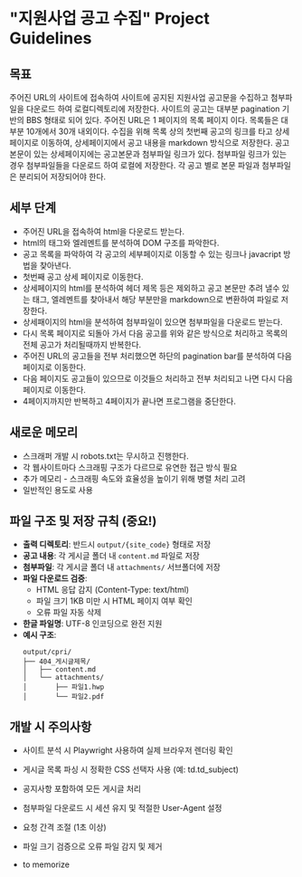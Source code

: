 # "지원사업 공고 수집" Project Guidelines

## 목표
주어진 URL의 사이트에 접속하여 사이트에 공지된 지원사업 공고문을 수집하고 첨부파일을 다운로드 하여 로컬디렉토리에 저장한다.
사이트의 공고는 대부분 pagination 기반의 BBS 형태로 되어 있다.
주어진 URL은 1 페이지의  목록 페이지 이다. 목록들은 대부분 10개에서 30개 내외이다.
수집을 위해 목록 상의 첫번째 공고의 링크를 타고 상세 페이지로 이동하여, 상세페이지에서 공고 내용을 markdown 방식으로 저장한다.
공고 본문이 있는 상세페이지에는 공고본문과 첨부파일 링크가 있다. 첨부파일 링크가 있는 경우 첨부파일들을 다운로드 하여 로컬에 저장한다.
각 공고 별로 본문 파일과 첨부파일은 분리되어 저장되어야 한다.

## 세부 단계
- 주어진 URL을 접속하여 html을 다운로드 받는다.
- html의 태그와 엘레멘트를 분석하여 DOM 구조를 파악한다.
- 공고 목록을 파악하여 각 공고의 세부페이지로 이동할 수 있는 링크나 javacript 방법을 찾아낸다.
- 첫번째 공고 상세 페이지로 이동한다.
- 상세페이지의 html를 분석하여 헤더 제목 등은 제외하고 공고 본문만 추려 낼수 있는 태그, 엘레멘트를 찾아내서 해당 부분만을 markdown으로 변환하여 파일로 저장한다.
- 상세패이지의 html을 분석하여 첨부파일이 있으면 첨부파일을 다운로드 받는다.
- 다시 목록 페이지로 되돌아 가서 다음 공고를 위와 같은 방식으로 처리하고 목록의 전체 공고가 처리될때까지 반복한다.
- 주어진 URL의 공고들을 전부 처리했으면 하단의 pagination bar를 분석하여 다음 페이지로 이동한다.
- 다음 페이지도 공고들이 있으므로 이것들으 처리하고 전부 처리되고 나면 다시 다음 페이지로 이동한다.
- 4페이지까지만 반복하고 4페이지가 끝나면 프로그램을 중단한다.

## 새로운 메모리
- 스크래퍼 개발 시 robots.txt는 무시하고 진행한다.
- 각 웹사이트마다 스크래핑 구조가 다르므로 유연한 접근 방식 필요
- 추가 메모리 - 스크래핑 속도와 효율성을 높이기 위해 병렬 처리 고려
- 일반적인 용도로 사용

## 파일 구조 및 저장 규칙 (중요!)
- **출력 디렉토리**: 반드시 `output/{site_code}` 형태로 저장
- **공고 내용**: 각 게시글 폴더 내 `content.md` 파일로 저장
- **첨부파일**: 각 게시글 폴더 내 `attachments/` 서브폴더에 저장
- **파일 다운로드 검증**: 
  - HTML 응답 감지 (Content-Type: text/html)
  - 파일 크기 1KB 미만 시 HTML 페이지 여부 확인
  - 오류 파일 자동 삭제
- **한글 파일명**: UTF-8 인코딩으로 완전 지원
- **예시 구조**:
  ```
  output/cpri/
  ├── 404_게시글제목/
  │   ├── content.md
  │   └── attachments/
  │       ├── 파일1.hwp
  │       └── 파일2.pdf
  ```

## 개발 시 주의사항
- 사이트 분석 시 Playwright 사용하여 실제 브라우저 렌더링 확인
- 게시글 목록 파싱 시 정확한 CSS 선택자 사용 (예: td.td_subject)
- 공지사항 포함하여 모든 게시글 처리
- 첨부파일 다운로드 시 세션 유지 및 적절한 User-Agent 설정
- 요청 간격 조절 (1초 이상)
- 파일 크기 검증으로 오류 파일 감지 및 제거

- to memorize